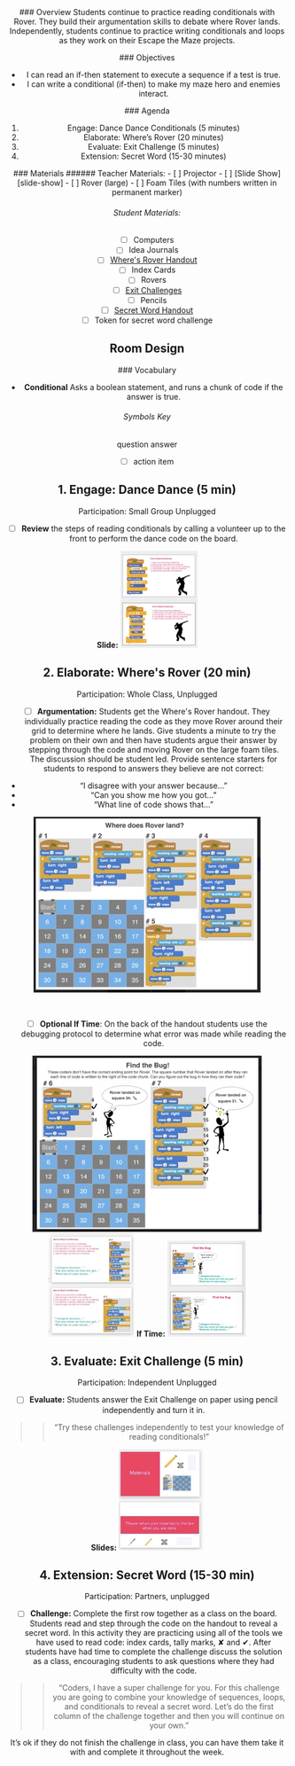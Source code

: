 <header class='header' title='Where is Rover?' subtitle='Lesson 18'/>

<notable>
<iconp src='/icons/activity.png'>### Overview</iconp>
Students continue to practice reading conditionals with Rover. They build their argumentation skills to debate where Rover lands. Independently, students continue to practice writing conditionals and loops as they work on their Escape the Maze projects. 

<iconp src='/icons/objectives.png'>### Objectives</iconp>
- I can read an if-then statement to execute a sequence if a test is true.
- I can write a conditional (if-then) to make my maze hero and enemies interact.

<iconp src='/icons/agenda.png'>### Agenda</iconp>
1. Engage: Dance Dance Conditionals (5 minutes)
1. Elaborate: Where’s Rover (20 minutes)
1. Evaluate: Exit Challenge (5 minutes)
1. Extension: Secret Word (15-30 minutes)

<note>
<iconp src='/icons/materials.png'>### Materials</iconp>
###### Teacher Materials:
- [ ] Projector
- [ ] [Slide Show][slide-show]
- [ ] Rover (large)
- [ ] Foam Tiles (with numbers written in permanent marker)

###### Student Materials:
- [ ] Computers
- [ ] Idea Journals
- [ ] [Where's Rover Handout][handout]
- [ ] Index Cards
- [ ] Rovers
- [ ] [Exit Challenges][exit]
- [ ] Pencils
- [ ] [Secret Word Handout][secret]
- [ ] Token for secret word challenge

</note>

## Room Design
<note>

<iconp src='/icons/vocab.png'>### Vocabulary</iconp>

- **Conditional** Asks a boolean statement, and runs a chunk of code if the answer is true.

</note>

###### Symbols Key

<iconp ml='1.65em' type='question'>question</iconp>
<iconp ml='1.65em' type='answer'>answer</iconp>
- [ ] action item


## 1. Engage: Dance Dance (5 min)
Participation: Small Group Unplugged

- [ ] **Review** the steps of reading conditionals by calling a volunteer up to the front to perform the dance code on the board.

<note>**Slide:** ![slides-dance](./images/slide-dance.jpeg) </note>

## 2. Elaborate: Where's Rover (20 min)
Participation: Whole Class, Unplugged

- [ ] **Argumentation:** Students get the Where's Rover handout. They individually practice reading the code as they move Rover around their grid to determine where he lands. Give students a minute to try the problem on their own and then have students argue their answer by stepping through the code and moving Rover on the large foam tiles. The discussion should be student led. Provide sentence starters for students to respond to answers they believe are not correct:
- “I disagree with your answer because…”
- “Can you show me how you got…”
- “What line of code shows that…”

![handout1](./images/WheresRover.jpeg)

<br/>

- [ ] **Optional If Time**: On the back of the handout students use the debugging protocol to determine what error was made while reading the code.

![handout2](./images/FindtheBug.jpeg)
<note> ![slides-WheresRover2](./images/slide-wr2.jpeg)
**If Time:** ![slides-WheresRover4](./images/slide-wr4.jpeg)
</note>

## 3. Evaluate: Exit Challenge (5 min)
Participation: Independent Unplugged

- [ ] **Evaluate:** Students answer the Exit Challenge on paper using pencil independently and turn it in.

> > “Try these challenges independently to test your knowledge of reading conditionals!”

<note> **Slides:**
![exit challenge](./images/slides-ec.jpeg)
</note>

## 4. Extension: Secret Word (15-30 min) 
Participation: Partners, unplugged

- [ ] **Challenge:** Complete the first row together as a class on the board. Students read and step through the code on the handout to reveal a secret word. In this activity they are practicing using all of the tools we have used to read code: index cards, tally marks, ✘ and ✔.  After students have had time to complete the challenge discuss the solution as a class, encouraging students to ask questions where they had difficulty with the code. 

> > “Coders, I have a super challenge for you. For this challenge you are going to combine your knowledge of sequences, loops, and conditionals to reveal a secret word. Let’s do the first column of the challenge together and then you will continue on your own.”

<note type="tip">It’s ok if they do not finish the challenge in class, you can have them take it with and complete it throughout the week. </note>

</notable>

[slide-show]: https://docs.google.com/presentation/d/12gEP4eKzWl3vAGfh2-v8Z2FWzq86bZ8CBY7UemnCVWI/edit?usp=sharing
[handout]: https://drive.google.com/file/d/0B2wBzr9vcXjPaFhWVG83TEhaMjg/view?usp=sharing
[exit]: https://drive.google.com/file/d/0B2wBzr9vcXjPUkFOajdHbHhlQTg/view?usp=sharing
[secret]: https://drive.google.com/open?id=0B2wBzr9vcXjPbG9pc3ZhRE1fWGM
